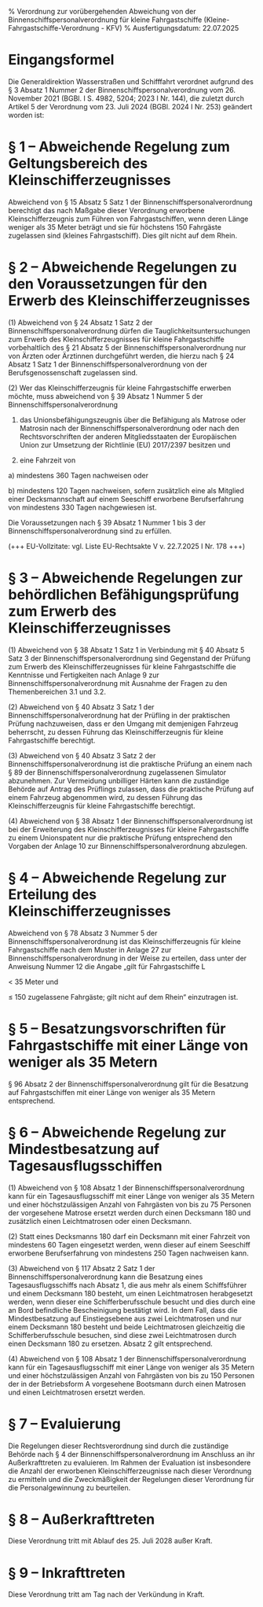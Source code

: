 % Verordnung zur vorübergehenden Abweichung von der Binnenschiffspersonalverordnung für kleine Fahrgastschiffe  (Kleine-Fahrgastschiffe-Verordnung - KFV)
% Ausfertigungsdatum: 22.07.2025
 
# Eingangsformel

Die Generaldirektion Wasserstraßen und Schifffahrt verordnet aufgrund des § 3 Absatz 1 Nummer 2 der Binnenschiffspersonalverordnung vom 26. November 2021 (BGBl. I S. 4982, 5204; 2023 I Nr. 144), die zuletzt durch Artikel 5 der Verordnung vom 23. Juli 2024 (BGBl. 2024 I Nr. 253) geändert worden ist:

# § 1 – Abweichende Regelung zum Geltungsbereich des Kleinschifferzeugnisses

Abweichend von § 15 Absatz 5 Satz 1 der Binnenschiffspersonalverordnung berechtigt das nach Maßgabe dieser Verordnung erworbene Kleinschifferzeugnis zum Führen von Fahrgastschiffen, wenn deren Länge weniger als 35 Meter beträgt und sie für höchstens 150 Fahrgäste zugelassen sind (kleines Fahrgastschiff). Dies gilt nicht auf dem Rhein.

# § 2 – Abweichende Regelungen zu den Voraussetzungen für den Erwerb des Kleinschifferzeugnisses

(1) Abweichend von § 24 Absatz 1 Satz 2 der Binnenschiffspersonalverordnung dürfen die Tauglichkeitsuntersuchungen zum Erwerb des Kleinschifferzeugnisses für kleine Fahrgastschiffe vorbehaltlich des § 21 Absatz 5 der Binnenschiffspersonalverordnung nur von Ärzten oder Ärztinnen durchgeführt werden, die hierzu nach § 24 Absatz 1 Satz 1 der Binnenschiffspersonalverordnung von der Berufsgenossenschaft zugelassen sind.

(2) Wer das Kleinschifferzeugnis für kleine Fahrgastschiffe erwerben möchte, muss abweichend von § 39 Absatz 1 Nummer 5 der Binnenschiffspersonalverordnung

1. das Unionsbefähigungszeugnis über die Befähigung als Matrose oder Matrosin nach der Binnenschiffspersonalverordnung oder nach den Rechtsvorschriften der anderen Mitgliedsstaaten der Europäischen Union zur Umsetzung der Richtlinie (EU) 2017/2397 besitzen und

2. eine Fahrzeit von

a) mindestens 360 Tagen nachweisen oder

b) mindestens 120 Tagen nachweisen, sofern zusätzlich eine als Mitglied einer Decksmannschaft auf einem Seeschiff erworbene Berufserfahrung von mindestens 330 Tagen nachgewiesen ist.

Die Voraussetzungen nach § 39 Absatz 1 Nummer 1 bis 3 der Binnenschiffspersonalverordnung sind zu erfüllen.

(+++ EU-Vollzitate: vgl. Liste EU-Rechtsakte V v. 22.7.2025 I Nr. 178 +++)

# § 3 – Abweichende Regelungen zur behördlichen Befähigungsprüfung zum Erwerb des Kleinschifferzeugnisses

(1) Abweichend von § 38 Absatz 1 Satz 1 in Verbindung mit § 40 Absatz 5 Satz 3 der Binnenschiffspersonalverordnung sind Gegenstand der Prüfung zum Erwerb des Kleinschifferzeugnisses für kleine Fahrgastschiffe die Kenntnisse und Fertigkeiten nach Anlage 9 zur Binnenschiffspersonalverordnung mit Ausnahme der Fragen zu den Themenbereichen 3.1 und 3.2.

(2) Abweichend von § 40 Absatz 3 Satz 1 der Binnenschiffspersonalverordnung hat der Prüfling in der praktischen Prüfung nachzuweisen, dass er den Umgang mit demjenigen Fahrzeug beherrscht, zu dessen Führung das Kleinschifferzeugnis für kleine Fahrgastschiffe berechtigt.

(3) Abweichend von § 40 Absatz 3 Satz 2 der Binnenschiffspersonalverordnung ist die praktische Prüfung an einem nach § 89 der Binnenschiffspersonalverordnung zugelassenen Simulator abzunehmen. Zur Vermeidung unbilliger Härten kann die zuständige Behörde auf Antrag des Prüflings zulassen, dass die praktische Prüfung auf einem Fahrzeug abgenommen wird, zu dessen Führung das Kleinschifferzeugnis für kleine Fahrgastschiffe berechtigt.

(4) Abweichend von § 38 Absatz 1 der Binnenschiffspersonalverordnung ist bei der Erweiterung des Kleinschifferzeugnisses für kleine Fahrgastschiffe zu einem Unionspatent nur die praktische Prüfung entsprechend den Vorgaben der Anlage 10 zur Binnenschiffspersonalverordnung abzulegen.

# § 4 – Abweichende Regelung zur Erteilung des Kleinschifferzeugnisses

Abweichend von § 78 Absatz 3 Nummer 5 der Binnenschiffspersonalverordnung ist das Kleinschifferzeugnis für kleine Fahrgastschiffe nach dem Muster in Anlage 27 zur Binnenschiffspersonalverordnung in der Weise zu erteilen, dass unter der Anweisung Nummer 12 die Angabe „gilt für Fahrgastschiffe L

&lt; 35 Meter und

≤ 150 zugelassene Fahrgäste; gilt nicht auf dem Rhein“ einzutragen ist.

# § 5 – Besatzungsvorschriften für Fahrgastschiffe mit einer Länge von weniger als 35 Metern

§ 96 Absatz 2 der Binnenschiffspersonalverordnung gilt für die Besatzung auf Fahrgastschiffen mit einer Länge von weniger als 35 Metern entsprechend.

# § 6 – Abweichende Regelung zur Mindestbesatzung auf Tagesausflugsschiffen

(1) Abweichend von § 108 Absatz 1 der Binnenschiffspersonalverordnung kann für ein Tagesausflugsschiff mit einer Länge von weniger als 35 Metern und einer höchstzulässigen Anzahl von Fahrgästen von bis zu 75 Personen der vorgesehene Matrose ersetzt werden durch einen Decksmann 180 und zusätzlich einen Leichtmatrosen oder einen Decksmann.

(2) Statt eines Decksmanns 180 darf ein Decksmann mit einer Fahrzeit von mindestens 60 Tagen eingesetzt werden, wenn dieser auf einem Seeschiff erworbene Berufserfahrung von mindestens 250 Tagen nachweisen kann.

(3) Abweichend von § 117 Absatz 2 Satz 1 der Binnenschiffspersonalverordnung kann die Besatzung eines Tagesausflugsschiffs nach Absatz 1, die aus mehr als einem Schiffsführer und einem Decksmann 180 besteht, um einen Leichtmatrosen herabgesetzt werden, wenn dieser eine Schifferberufsschule besucht und dies durch eine an Bord befindliche Bescheinigung bestätigt wird. In dem Fall, dass die Mindestbesatzung auf Einstiegsebene aus zwei Leichtmatrosen und nur einem Decksmann 180 besteht und beide Leichtmatrosen gleichzeitig die Schifferberufsschule besuchen, sind diese zwei Leichtmatrosen durch einen Decksmann 180 zu ersetzen. Absatz 2 gilt entsprechend.

(4) Abweichend von § 108 Absatz 1 der Binnenschiffspersonalverordnung kann für ein Tagesausflugsschiff mit einer Länge von weniger als 35 Metern und einer höchstzulässigen Anzahl von Fahrgästen von bis zu 150 Personen der in der Betriebsform A vorgesehene Bootsmann durch einen Matrosen und einen Leichtmatrosen ersetzt werden.

# § 7 – Evaluierung

Die Regelungen dieser Rechtsverordnung sind durch die zuständige Behörde nach § 4 der Binnenschiffspersonalverordnung im Anschluss an ihr Außerkrafttreten zu evaluieren. Im Rahmen der Evaluation ist insbesondere die Anzahl der erworbenen Kleinschifferzeugnisse nach dieser Verordnung zu ermitteln und die Zweckmäßigkeit der Regelungen dieser Verordnung für die Personalgewinnung zu beurteilen.

# § 8 – Außerkrafttreten

Diese Verordnung tritt mit Ablauf des 25. Juli 2028 außer Kraft.

# § 9 – Inkrafttreten

Diese Verordnung tritt am Tag nach der Verkündung in Kraft.
